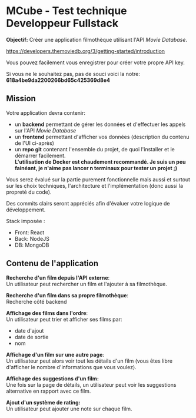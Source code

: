 # MCube - Test technique Developpeur Fullstack

**Objectif:** Créer une application filmothèque utilisant l'API *Movie Database*.

https://developers.themoviedb.org/3/getting-started/introduction

Vous pouvez facilement vous enregistrer pour créer votre propre API key.

Si vous ne le souhaitez pas, pas de souci voici la notre: **618a4be9da2200266bd65c425369d8e4**


## Mission

Votre application devra contenir:
- un **backend** permettant de gérer les données et d'effectuer les appels sur l'API *Movie Database*
- un **frontend** permettant d'afficher vos données (description du contenu de l'UI ci-après)
- un **repo git** contenant l'ensemble du projet, de quoi l'installer et le démarrer facilement.
<br/>**L'utilisation de Docker est chaudement recommandé. Je suis un peu fainéant, je n'aime pas lancer n terminaux pour tester un projet ;)**

Vous serez évalué sur la partie purement fonctionnelle mais aussi et surtout sur
les choix techniques, l'architecture et l'implémentation (donc aussi la propreté
du code).

Des commits clairs seront appréciés afin d'évaluer votre logique de développement.

Stack imposée :
  - Front: React
  - Back: NodeJS
  - DB: MongoDB


## Contenu de l'application

**Recherche d'un film depuis l'API externe**:<br/>
Un utilisateur peut rechercher un film et l'ajouter à sa filmothèque.

**Recherche d'un film dans sa propre filmothèque**:<br/>
Recherche côté backend

**Affichage des films dans l'ordre**:<br/>
Un utilisateur peut trier et afficher ses films par:
- date d'ajout
- date de sortie
- nom

**Affichage d'un film sur une autre page**:<br/>
Un utilisateur peut alors voir tout les détails d'un film (vous êtes libre d'afficher le nombre d'informations que vous voulez).

**Affichage des suggestions d'un film:**<br/>
Une fois sur la page de détails, un utilisateur peut voir les suggestions alternative en rapport avec ce film.

**Ajout d'un système de rating:**<br/>
Un utilisateur peut ajouter une note sur chaque film.

